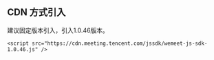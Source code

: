 ## CDN 方式引入
建议固定版本引入，引入1.0.46版本。
```plaintext
<script src="https://cdn.meeting.tencent.com/jssdk/wemeet-js-sdk-1.0.46.js" />
```
